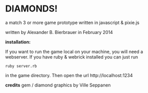 # DIAMONDS!
a match 3 or more game prototype written in javascript & pixie.js

written by Alexander B. Bierbrauer in February 2014

**installation:**

If you want to run the game local on your machine, you will need a webserver. If you have ruby & webrick installed you can just run

    ruby server.rb
    
in the game directory. Then open the url http://localhost:1234


**credits**
gem / diamond graphics by Ville Seppanen
